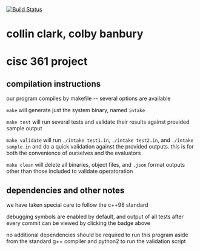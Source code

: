 [![Build Status](https://travis-ci.org/crclark96/cisc361_project.svg?branch=master)](https://travis-ci.org/crclark96/cisc361_project)

# collin clark, colby banbury
# cisc 361 project

## compilation instructions

our program compiles by makefile -- several options are available

`make` will generate just the system binary, named `intake`

`make test` will run several tests and validate their results against provided
sample output

`make validate` will run `./intake test1.in`, `./intake test2.in`,
and `./intake sample.in` and do a quick validation against the provided
outputs. this is for both the convenience of ourselves and the evaluators

`make clean` will delete all binaries, object files, and `.json` format outputs
other than those included to validate operatoration

## dependencies and other notes

we have taken special care to follow the c++98 standard

debugging symbols are enabled by default, and output of all tests
after every commit can be viewed by clicking the badge above

no additional dependencies should be required to run this program
aside from the standard g++ compiler and python2 to run the validation script